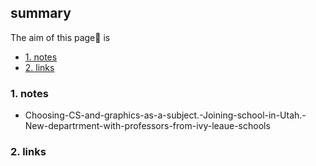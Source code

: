 ## summary
The aim of this page📝 is

<!-- TOC -->

- [1. notes](#1-notes)
- [2. links](#2-links)

<!-- /TOC -->

### 1. notes
* Choosing-CS-and-graphics-as-a-subject.-Joining-school-in-Utah.-New-departrment-with-professors-from-ivy-leaue-schools


 
### 2. links






























